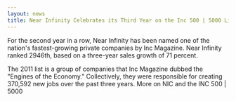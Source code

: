 ```yaml
---
layout: news
title: Near Infinity Celebrates its Third Year on the Inc 500 | 5000 List
---
```

For the second year in a row, Near Infinity has been named one of the nation's fastest-growing private companies by Inc Magazine. Near Infinity ranked 2946th, based on a three-year sales growth of 71 percent.

The 2011 list is a group of companies that Inc Magazine dubbed the "Engines of the Economy." Collectively, they were responsible for creating 370,592 new jobs over the past three years. More on NIC and the INC 500 | 5000